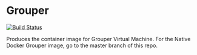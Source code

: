# Grouper

[![Build Status](https://jenkins.testbed.tier.internet2.edu/job/docker/job/grouper/job/master/badge/icon)](https://jenkins.testbed.tier.internet2.edu/job/docker/job/grouper/job/master/)

Produces the container image for Grouper Virtual Machine. For the Native Docker Grouper image, go to the master branch of this repo.
